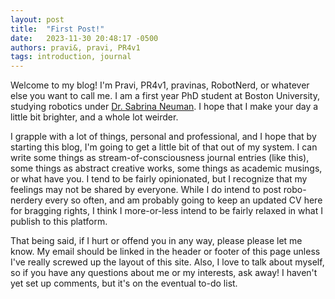 ```yaml
---
layout: post
title:  "First Post!"
date:   2023-11-30 20:48:17 -0500
authors: pravi&, pravi, PR4v1
tags: introduction, journal
---
```


Welcome to my blog! I'm Pravi, PR4v1, pravinas, RobotNerd, or whatever else you want to call me. I am a first year PhD student at Boston University, studying robotics under [Dr. Sabrina Neuman](https://sites.bu.edu/robomorphic/). I hope that I make your day a little bit brighter, and a whole lot weirder.

I grapple with a lot of things, personal and professional, and I hope that by starting this blog, I'm going to get a little bit of that out of my system. I can write some things as stream-of-consciousness journal entries (like this), some things as abstract creative works, some things as academic musings, or what have you. I tend to be fairly opinionated, but I recognize that my feelings may not be shared by everyone. While I do intend to post robo-nerdery every so often, and am probably going to keep an updated CV here for bragging rights, I think I more-or-less intend to be fairly relaxed in what I publish to this platform.

That being said, if I hurt or offend you in any way, please please let me know. My email should be linked in the header or footer of this page unless I've really screwed up the layout of this site. Also, I love to talk about myself, so if you have any questions about me or my interests, ask away! I haven't yet set up comments, but it's on the eventual to-do list.